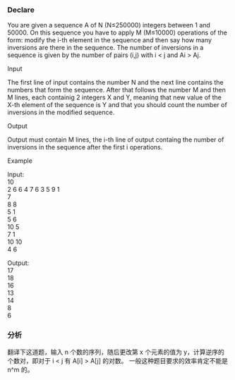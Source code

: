 ### Declare
You are given a sequence A of N (N≤250000) integers between 1 and 50000.
On this sequence you have to apply M (M≤10000) operations of the form: modify the i-th element
in the sequence and then say how many inversions are there in the sequence.
The number of inversions in a sequence is given by the number of pairs (i,j) with i < j and Ai > Aj.

Input

The first line of input contains the number N and the next line contains the numbers that form the sequence.
After that follows the number M and then M lines, each containig 2 integers X and Y,
meaning that new value of the X-th element of the sequence is Y and that you should count the number of inversions in the modified sequence.

Output

Output must contain M lines, the i-th line of output containg the number of inversions in the sequence after the first i operations.

Example

Input:  
10  
2 6 6 4 7 6 3 5 9 1  
7  
8 8  
5 1  
5 6  
10 5  
7 1  
10 10  
4 6  

Output:  
17  
18  
16  
13  
14  
8  
6  

### 分析
翻译下这道题，输入 n 个数的序列，随后更改第 x 个元素的值为 y，计算逆序的个数对，即对于 i < j 有 A[i] > A[j] 的对数。
一般这种题目要求的效率肯定不能是 n^m 的。